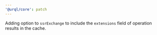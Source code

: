 ```yaml
---
'@urql/core': patch
---
```


Adding option to `ssrExchange` to include the `extensions` field of operation results in the cache.
